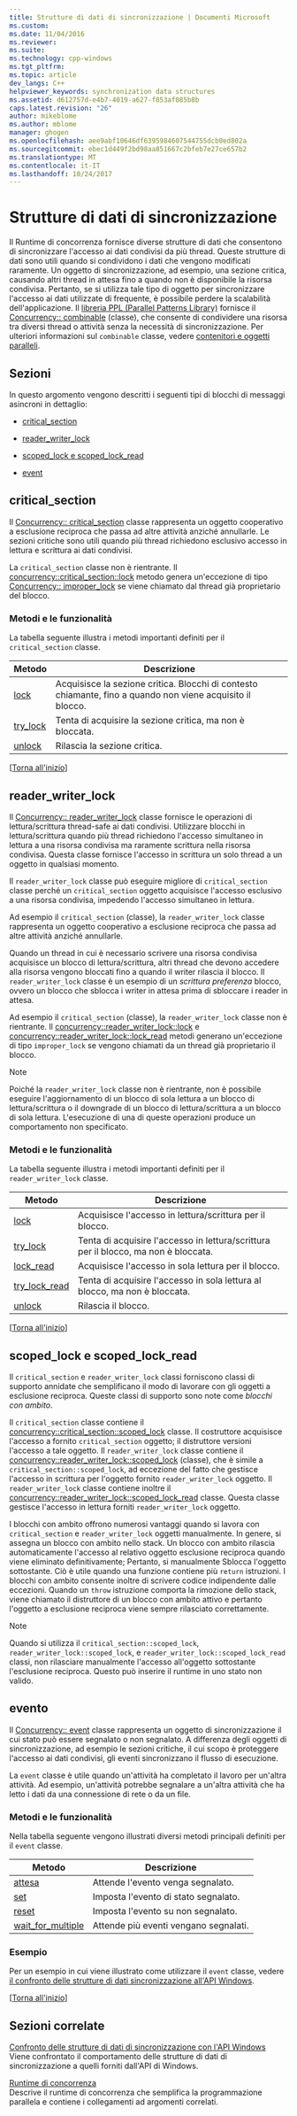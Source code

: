 ```yaml
---
title: Strutture di dati di sincronizzazione | Documenti Microsoft
ms.custom: 
ms.date: 11/04/2016
ms.reviewer: 
ms.suite: 
ms.technology: cpp-windows
ms.tgt_pltfrm: 
ms.topic: article
dev_langs: C++
helpviewer_keywords: synchronization data structures
ms.assetid: d612757d-e4b7-4019-a627-f853af085b8b
caps.latest.revision: "26"
author: mikeblome
ms.author: mblome
manager: ghogen
ms.openlocfilehash: aee9abf10646df6395984607544755dcb0ed802a
ms.sourcegitcommit: ebec1d449f2bd98aa851667c2bfeb7e27ce657b2
ms.translationtype: MT
ms.contentlocale: it-IT
ms.lasthandoff: 10/24/2017
---
```

# <a name="synchronization-data-structures"></a>Strutture di dati di sincronizzazione
Il Runtime di concorrenza fornisce diverse strutture di dati che consentono di sincronizzare l'accesso ai dati condivisi da più thread. Queste strutture di dati sono utili quando si condividono i dati che vengono modificati raramente. Un oggetto di sincronizzazione, ad esempio, una sezione critica, causando altri thread in attesa fino a quando non è disponibile la risorsa condivisa. Pertanto, se si utilizza tale tipo di oggetto per sincronizzare l'accesso ai dati utilizzate di frequente, è possibile perdere la scalabilità dell'applicazione. Il [libreria PPL (Parallel Patterns Library)](../../parallel/concrt/parallel-patterns-library-ppl.md) fornisce il [Concurrency:: combinable](../../parallel/concrt/reference/combinable-class.md) (classe), che consente di condividere una risorsa tra diversi thread o attività senza la necessità di sincronizzazione. Per ulteriori informazioni sul `combinable` classe, vedere [contenitori e oggetti paralleli](../../parallel/concrt/parallel-containers-and-objects.md).  
  
##  <a name="top"></a> Sezioni  
 In questo argomento vengono descritti i seguenti tipi di blocchi di messaggi asincroni in dettaglio:  
  
-   [critical_section](#critical_section)  
  
-   [reader_writer_lock](#reader_writer_lock)  
  
-   [scoped_lock e scoped_lock_read](#scoped_lock)  
  
-   [event](#event)  
  
##  <a name="critical_section"></a>critical_section  
 Il [Concurrency:: critical_section](../../parallel/concrt/reference/critical-section-class.md) classe rappresenta un oggetto cooperativo a esclusione reciproca che passa ad altre attività anziché annullarle. Le sezioni critiche sono utili quando più thread richiedono esclusivo accesso in lettura e scrittura ai dati condivisi.  

 La `critical_section` classe non è rientrante. Il [concurrency::critical_section::lock](reference/critical-section-class.md#lock) metodo genera un'eccezione di tipo [Concurrency:: improper_lock](../../parallel/concrt/reference/improper-lock-class.md) se viene chiamato dal thread già proprietario del blocco.  


  
### <a name="methods-and-features"></a>Metodi e le funzionalità  
 La tabella seguente illustra i metodi importanti definiti per il `critical_section` classe.  
  
|Metodo|Descrizione|  
|------------|-----------------|  
|[lock](reference/critical-section-class.md#lock)|Acquisisce la sezione critica. Blocchi di contesto chiamante, fino a quando non viene acquisito il blocco.|  
|[try_lock](reference/critical-section-class.md#try_lock)|Tenta di acquisire la sezione critica, ma non è bloccata.|  
|[unlock](reference/critical-section-class.md#unlock)|Rilascia la sezione critica.|  
  
 [[Torna all'inizio](#top)]  
  
##  <a name="reader_writer_lock"></a>reader_writer_lock  
 Il [Concurrency:: reader_writer_lock](../../parallel/concrt/reference/reader-writer-lock-class.md) classe fornisce le operazioni di lettura/scrittura thread-safe ai dati condivisi. Utilizzare blocchi in lettura/scrittura quando più thread richiedono l'accesso simultaneo in lettura a una risorsa condivisa ma raramente scrittura nella risorsa condivisa. Questa classe fornisce l'accesso in scrittura un solo thread a un oggetto in qualsiasi momento.  
  
 Il `reader_writer_lock` classe può eseguire migliore di `critical_section` classe perché un `critical_section` oggetto acquisisce l'accesso esclusivo a una risorsa condivisa, impedendo l'accesso simultaneo in lettura.  
  
 Ad esempio il `critical_section` (classe), la `reader_writer_lock` classe rappresenta un oggetto cooperativo a esclusione reciproca che passa ad altre attività anziché annullarle.  
  
 Quando un thread in cui è necessario scrivere una risorsa condivisa acquisisce un blocco di lettura/scrittura, altri thread che devono accedere alla risorsa vengono bloccati fino a quando il writer rilascia il blocco. Il `reader_writer_lock` classe è un esempio di un *scrittura preferenza* blocco, ovvero un blocco che sblocca i writer in attesa prima di sbloccare i reader in attesa.  
  
 Ad esempio il `critical_section` (classe), la `reader_writer_lock` classe non è rientrante. Il [concurrency::reader_writer_lock::lock](reference/reader-writer-lock-class.md#lock) e [concurrency::reader_writer_lock::lock_read](reference/reader-writer-lock-class.md#lock_read) metodi generano un'eccezione di tipo `improper_lock` se vengono chiamati da un thread già proprietario il blocco.  


  
> [!NOTE]
>  Poiché la `reader_writer_lock` classe non è rientrante, non è possibile eseguire l'aggiornamento di un blocco di sola lettura a un blocco di lettura/scrittura o il downgrade di un blocco di lettura/scrittura a un blocco di sola lettura. L'esecuzione di una di queste operazioni produce un comportamento non specificato.  
  
### <a name="methods-and-features"></a>Metodi e le funzionalità  
 La tabella seguente illustra i metodi importanti definiti per il `reader_writer_lock` classe.  
  
|Metodo|Descrizione|  
|------------|-----------------|  
|[lock](reference/reader-writer-lock-class.md#lock)|Acquisisce l'accesso in lettura/scrittura per il blocco.|  
|[try_lock](reference/reader-writer-lock-class.md#try_lock)|Tenta di acquisire l'accesso in lettura/scrittura per il blocco, ma non è bloccata.|  
|[lock_read](reference/reader-writer-lock-class.md#lock_read)|Acquisisce l'accesso in sola lettura per il blocco.|  
|[try_lock_read](reference/reader-writer-lock-class.md#try_lock_read)|Tenta di acquisire l'accesso in sola lettura al blocco, ma non è bloccata.|  
|[unlock](reference/reader-writer-lock-class.md#unlock)|Rilascia il blocco.|  
  
 [[Torna all'inizio](#top)]  
  
##  <a name="scoped_lock"></a>scoped_lock e scoped_lock_read  
 Il `critical_section` e `reader_writer_lock` classi forniscono classi di supporto annidate che semplificano il modo di lavorare con gli oggetti a esclusione reciproca. Queste classi di supporto sono note come *blocchi con ambito*.  
  
 Il `critical_section` classe contiene il [concurrency::critical_section::scoped_lock](reference/critical-section-class.md#critical_section__scoped_lock_class) classe. Il costruttore acquisisce l'accesso a fornito `critical_section` oggetto; il distruttore versioni l'accesso a tale oggetto. Il `reader_writer_lock` classe contiene il [concurrency::reader_writer_lock::scoped_lock](reference/reader-writer-lock-class.md#scoped_lock_class) (classe), che è simile a `critical_section::scoped_lock`, ad eccezione del fatto che gestisce l'accesso in scrittura per l'oggetto fornito `reader_writer_lock` oggetto. Il `reader_writer_lock` classe contiene inoltre il [concurrency::reader_writer_lock::scoped_lock_read](reference/reader-writer-lock-class.md#scoped_lock_read_class) classe. Questa classe gestisce l'accesso in lettura forniti `reader_writer_lock` oggetto.  

  
 I blocchi con ambito offrono numerosi vantaggi quando si lavora con `critical_section` e `reader_writer_lock` oggetti manualmente. In genere, si assegna un blocco con ambito nello stack. Un blocco con ambito rilascia automaticamente l'accesso al relativo oggetto esclusione reciproca quando viene eliminato definitivamente; Pertanto, si manualmente Sblocca l'oggetto sottostante. Ciò è utile quando una funzione contiene più `return` istruzioni. I blocchi con ambito consente inoltre di scrivere codice indipendente dalle eccezioni. Quando un `throw` istruzione comporta la rimozione dello stack, viene chiamato il distruttore di un blocco con ambito attivo e pertanto l'oggetto a esclusione reciproca viene sempre rilasciato correttamente.  
  
> [!NOTE]
>  Quando si utilizza il `critical_section::scoped_lock`, `reader_writer_lock::scoped_lock`, e `reader_writer_lock::scoped_lock_read` classi, non rilasciare manualmente l'accesso all'oggetto sottostante l'esclusione reciproca. Questo può inserire il runtime in uno stato non valido.  
  
##  <a name="event"></a>evento  
 Il [Concurrency:: event](../../parallel/concrt/reference/event-class.md) classe rappresenta un oggetto di sincronizzazione il cui stato può essere segnalato o non segnalato. A differenza degli oggetti di sincronizzazione, ad esempio le sezioni critiche, il cui scopo è proteggere l'accesso ai dati condivisi, gli eventi sincronizzano il flusso di esecuzione.  
  
 La `event` classe è utile quando un'attività ha completato il lavoro per un'altra attività. Ad esempio, un'attività potrebbe segnalare a un'altra attività che ha letto i dati da una connessione di rete o da un file.  
  
### <a name="methods-and-features"></a>Metodi e le funzionalità  
 Nella tabella seguente vengono illustrati diversi metodi principali definiti per il `event` classe.  
  
|Metodo|Descrizione|  
|------------|-----------------|  
|[attesa](reference/event-class.md#wait)|Attende l'evento venga segnalato.|  
|[set](reference/event-class.md#set)|Imposta l'evento di stato segnalato.|  
|[reset](reference/event-class.md#reset)|Imposta l'evento su non segnalato.|  
|[wait_for_multiple](reference/event-class.md#wait_for_multiple)|Attende più eventi vengano segnalati.|  

  
### <a name="example"></a>Esempio  
 Per un esempio in cui viene illustrato come utilizzare il `event` classe, vedere [il confronto delle strutture di dati sincronizzazione all'API Windows](../../parallel/concrt/comparing-synchronization-data-structures-to-the-windows-api.md).  
  
 [[Torna all'inizio](#top)]  
  
## <a name="related-sections"></a>Sezioni correlate  
 [Confronto delle strutture di dati di sincronizzazione con l'API Windows](../../parallel/concrt/comparing-synchronization-data-structures-to-the-windows-api.md)  
 Viene confrontato il comportamento delle strutture di dati di sincronizzazione a quelli forniti dall'API di Windows.  
  
 [Runtime di concorrenza](../../parallel/concrt/concurrency-runtime.md)  
 Descrive il runtime di concorrenza che semplifica la programmazione parallela e contiene i collegamenti ad argomenti correlati.

